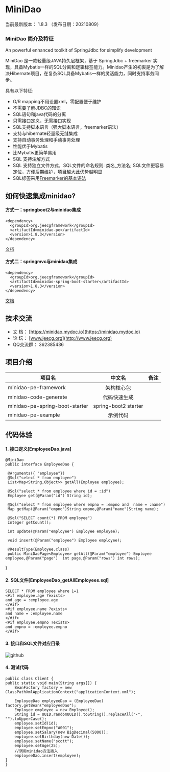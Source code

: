 MiniDao 
=======
当前最新版本： 1.8.3 （发布日期：20210809）



### MiniDao 简介及特征

An powerful enhanced toolkit of SpringJdbc for simplify development

MiniDao 是一款轻量级JAVA持久层框架，基于 SpringJdbc + freemarker 实现，具备Mybatis一样的SQL分离和逻辑标签能力。Minidao产生的初衷是为了解决Hibernate项目，在复杂SQL具备Mybatis一样的灵活能力，同时支持事务同步。 


具有以下特征:

*  O/R mapping不用设置xml，零配置便于维护
* 不需要了解JDBC的知识
* SQL语句和java代码的分离
* 只需接口定义，无需接口实现
* SQL支持脚本语言（强大脚本语言，freemarker语法）
* 支持与hibernate轻量级无缝集成
* 支持自动事务处理和手动事务处理
* 性能优于Mybatis
* 比Mybatis更简单易用
* SQL 支持注解方式
* SQL 支持独立文件方式，SQL文件的命名规则: 类名_方法名; SQL文件更容易定位，方便后期维护，项目越大此优势越明显
* SQL标签采用[Freemarker的基本语法](http://blog.csdn.net/zhangdaiscott/article/details/77505453)



如何快速集成minidao?
-----------------------------------
#### 方式一：springboot2与minidao集成
```
<dependency>
  <groupId>org.jeecgframework</groupId>
  <artifactId>minidao-pe</artifactId>
  <version>1.8.3</version>
</dependency>
```
[文档](https://minidao.mydoc.io/?t=336070)

#### 方式二：springmvc与minidao集成
```
<dependency>
  <groupId>org.jeecgframework</groupId>
  <artifactId>minidao-spring-boot-starter</artifactId>
  <version>1.8.3</version>
</dependency>
```

[文档](https://minidao.mydoc.io/?t=293634)


		

技术交流
-----------------------------------
* 文 档： [https://minidao.mydoc.io](https://minidao.mydoc.io)
* 论 坛： [www.jeecg.org](http://www.jeecg.org)
* QQ交流群： 362385436


项目介绍
-----------------------------------

| 项目名   |      中文名      |  备注 |
|----------|:-------------:|------:|
| minidao-pe-framework| 架构核心包|     |
| minidao-code-generate |  代码快速生成 |  |
| minidao-pe-spring-boot-starter | spring-boot2 starter  |  |
| minidao-pe-example | 示例代码 |     |	 
	
	
代码体验
-----------------------------------
#### 1. 接口定义[EmployeeDao.java]  
    @MiniDao
    public interface EmployeeDao {
	
     @Arguments({ "employee"})
	 @Sql("select * from employee")
	 List<Map<String,Object>> getAll(Employee employee);
    
     @Sql("select * from employee where id = :id")
	 Employee get(@Param("id") String id);
    
	 @Sql("select * from employee where empno = :empno and  name = :name")
     Map getMap(@Param("empno")String empno,@Param("name")String name);

     @Sql("SELECT count(*) FROM employee")
     Integer getCount();

     int update(@Param("employee") Employee employee);

     void insert(@Param("employee") Employee employee);
	 
	 @ResultType(Employee.class)
	 public MiniDaoPage<Employee> getAll(@Param("employee") Employee employee,@Param("page")  int page,@Param("rows") int rows);
   }
    
    
#### 2. SQL文件[EmployeeDao_getAllEmployees.sql]
    SELECT * FROM employee where 1=1 
    <#if employee.age ?exists>
	and age = :employee.age
    </#if>
    <#if employee.name ?exists>
	and name = :employee.name
    </#if>
    <#if employee.empno ?exists>
	and empno = :employee.empno
    </#if>

#### 3. 接口和SQL文件对应目录

![github](http://www.jeecg.org/data/attachment/forum/201308/18/224051ey14ehqe000iegja.jpg "minidao")

	
#### 4. 测试代码
    public class Client {
    public static void main(String args[]) {
		BeanFactory factory = new ClassPathXmlApplicationContext("applicationContext.xml");
     		
		EmployeeDao employeeDao = (EmployeeDao) factory.getBean("employeeDao");
		Employee employee = new Employee();
		String id = UUID.randomUUID().toString().replaceAll("-", "").toUpperCase();
		employee.setId(id);
		employee.setEmpno("A001");
		employee.setSalary(new BigDecimal(5000));
		employee.setBirthday(new Date());
		employee.setName("scott");
		employee.setAge(25);
		//调用minidao方法插入
		employeeDao.insert(employee);
	}
    }

